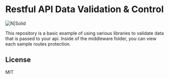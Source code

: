 # Restful API Data Validation & Control

![N|Solid](https://lh3.googleusercontent.com/a-/AOh14GglnMoBPixoeH-IwaCWx7SpehtvYTPowns21fVO=s200-k-no-rp-mo)

This repository is a basic example of using various libraries to validate data that is passed to your api. Inside of the middleware folder, you can view each sample routes protection.

## License

MIT
